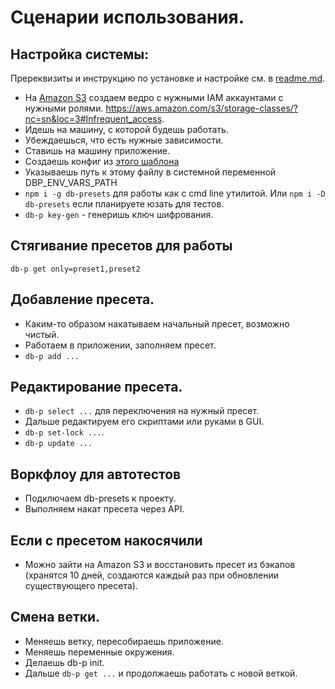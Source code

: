 # Сценарии использования.

## Настройка системы:

Пререквизиты и инструкцию по установке и настройке см. в [readme.md](../readme.md).

* На [Amazon S3](https://aws.amazon.com/s3/) создаем ведро с нужными IAM аккаунтами с нужными ролями.
https://aws.amazon.com/s3/storage-classes/?nc=sn&loc=3#Infrequent_access.
* Идешь на машину, с которой будешь работать.
* Убеждаешься, что есть нужные зависимости.
* Ставишь на машину приложение.
* Создаешь конфиг из [этого шаблона](https://github.com/Dzenly/db-presets/blob/master/cfg/cfg-template.js)
* Указываешь путь к этому файлу в системной переменной DBP_ENV_VARS_PATH
* `npm i -g db-presets` для работы как с cmd line утилитой. Или `npm i -D db-presets` если планируете юзать для тестов.
* `db-p key-gen` - генеришь ключ шифрования.

## Стягивание пресетов для работы

`db-p get only=preset1,preset2`

## Добавление пресета.

* Каким-то образом накатываем начальный пресет, возможно чистый.
* Работаем в приложении, заполняем пресет.
* `db-p add ...`

## Редактирование пресета.

* `db-p select ...` для переключения на нужный пресет.
* Дальше редактируем его скриптами или руками в GUI.
* `db-p set-lock ...`.
* `db-p update ...`

## Воркфлоу для автотестов

* Подключаем db-presets к проекту.
* Выполняем накат пресета через API.

## Если с пресетом накосячили

* Можно зайти на Amazon S3 и восстановить пресет из бэкапов
(хранятся 10 дней, создаются каждый раз при обновлении существующего пресета).

## Смена ветки.

* Меняешь ветку, пересобираешь приложение.
* Меняешь переменные окружения.
* Делаешь db-p init.
* Дальше `db-p get ...` и продолжаешь работать с новой веткой.
